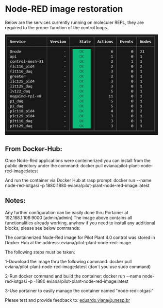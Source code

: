 # Node-RED image restoration

Below are the services currently running on moleculer REPL, they are required to the proper function of the control loops.
<p align="center">
 <img src="src/moleculer_services.png" />
</p>

## From Docker-Hub:

Once Node-Red applications were conteinerized you can install from the public directory under the command:
      docker pull eviana/pilot-plant-node-red-image:latest

And run the container via Docker Hub at rasp prompt:
      docker run --name node-red-iotgasi -p 1880:1880 eviana/pilot-plant-node-red-image:latest

## Notes: 
Any further configuration can be easily done thru Portainer at 192.168.1.108:9000 [admin/admin]
The image above contains all functionalities already working, anyhow if you need to install any additional blocks, please see below commands:


The containerized Node-Red image for Pilot Plant 4.0 control was stored in Docker Hub at the address:
eviana/pilot-plant-node-red-image

The following steps must be taken: 

1-Download the image thru the following command:
     docker pull eviana/pilot-plant-node-red-image:latest (don´t you use sudo command)

2-Run docker command and build the container:
     docker run --name node-red-iotgasi -p -1880 eviana/pilot-plant-node-red-image:latest

3-Use portainer to easily manage the container named "node-red-iotgasi"


Please test and provide feedback to: eduardo.viana@unesp.br

  
